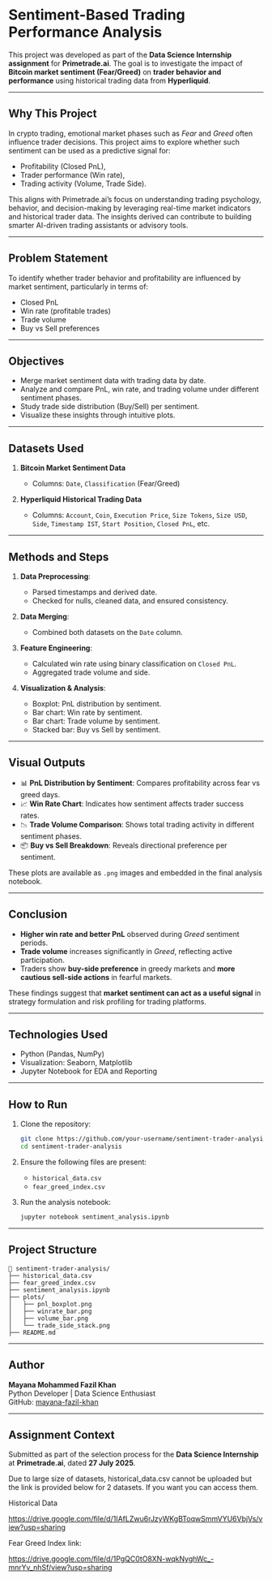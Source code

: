 # Sentiment-Based Trading Performance Analysis

This project was developed as part of the **Data Science Internship assignment** for **Primetrade.ai**. The goal is to investigate the impact of **Bitcoin market sentiment (Fear/Greed)** on **trader behavior and performance** using historical trading data from **Hyperliquid**.

---

## Why This Project

In crypto trading, emotional market phases such as *Fear* and *Greed* often influence trader decisions. This project aims to explore whether such sentiment can be used as a predictive signal for:
- Profitability (Closed PnL),
- Trader performance (Win rate),
- Trading activity (Volume, Trade Side).

This aligns with Primetrade.ai’s focus on understanding trading psychology, behavior, and decision-making by leveraging real-time market indicators and historical trader data. The insights derived can contribute to building smarter AI-driven trading assistants or advisory tools.

---

## Problem Statement

To identify whether trader behavior and profitability are influenced by market sentiment, particularly in terms of:
- Closed PnL
- Win rate (profitable trades)
- Trade volume
- Buy vs Sell preferences

---

## Objectives

- Merge market sentiment data with trading data by date.
- Analyze and compare PnL, win rate, and trading volume under different sentiment phases.
- Study trade side distribution (Buy/Sell) per sentiment.
- Visualize these insights through intuitive plots.

---

## Datasets Used

1. **Bitcoin Market Sentiment Data**
   - Columns: `Date`, `Classification` (Fear/Greed)

2. **Hyperliquid Historical Trading Data**
   - Columns: `Account`, `Coin`, `Execution Price`, `Size Tokens`, `Size USD`, `Side`, `Timestamp IST`, `Start Position`, `Closed PnL`, etc.

---

## Methods and Steps

1. **Data Preprocessing**:
   - Parsed timestamps and derived date.
   - Checked for nulls, cleaned data, and ensured consistency.

2. **Data Merging**:
   - Combined both datasets on the `Date` column.

3. **Feature Engineering**:
   - Calculated win rate using binary classification on `Closed PnL`.
   - Aggregated trade volume and side.

4. **Visualization & Analysis**:
   - Boxplot: PnL distribution by sentiment.
   - Bar chart: Win rate by sentiment.
   - Bar chart: Trade volume by sentiment.
   - Stacked bar: Buy vs Sell by sentiment.

---

## Visual Outputs

- 📊 **PnL Distribution by Sentiment**: Compares profitability across fear vs greed days.
- 📈 **Win Rate Chart**: Indicates how sentiment affects trader success rates.
- 📉 **Trade Volume Comparison**: Shows total trading activity in different sentiment phases.
- 📦 **Buy vs Sell Breakdown**: Reveals directional preference per sentiment.

These plots are available as `.png` images and embedded in the final analysis notebook.

---

## Conclusion

- **Higher win rate and better PnL** observed during *Greed* sentiment periods.
- **Trade volume** increases significantly in *Greed*, reflecting active participation.
- Traders show **buy-side preference** in greedy markets and **more cautious sell-side actions** in fearful markets.

These findings suggest that **market sentiment can act as a useful signal** in strategy formulation and risk profiling for trading platforms.

---

## Technologies Used

- Python (Pandas, NumPy)
- Visualization: Seaborn, Matplotlib
- Jupyter Notebook for EDA and Reporting

---

## How to Run

1. Clone the repository:
   ```bash
   git clone https://github.com/your-username/sentiment-trader-analysis.git
   cd sentiment-trader-analysis
   ```

2. Ensure the following files are present:
   - `historical_data.csv`
   - `fear_greed_index.csv`

3. Run the analysis notebook:
   ```bash
   jupyter notebook sentiment_analysis.ipynb
   ```

---

## Project Structure

```
📁 sentiment-trader-analysis/
├── historical_data.csv
├── fear_greed_index.csv
├── sentiment_analysis.ipynb
├── plots/
│   ├── pnl_boxplot.png
│   ├── winrate_bar.png
│   ├── volume_bar.png
│   └── trade_side_stack.png
├── README.md
```

---

## Author

**Mayana Mohammed Fazil Khan**  
Python Developer | Data Science Enthusiast  
GitHub: [mayana-fazil-khan](https://github.com/MayanaFazil)

---

## Assignment Context

Submitted as part of the selection process for the **Data Science Internship** at **Primetrade.ai**, dated **27 July 2025**.

Due to large size of datasets, historical_data.csv cannot be uploaded but the link is provided below for 2 datasets. If you want you can access them.

Historical Data 

https://drive.google.com/file/d/1IAfLZwu6rJzyWKgBToqwSmmVYU6VbjVs/view?usp=sharing

Fear Greed Index link:

https://drive.google.com/file/d/1PgQC0tO8XN-wqkNyghWc_-mnrYv_nhSf/view?usp=sharing


